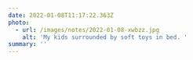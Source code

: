 ```yaml
---
date: 2022-01-08T11:17:22.363Z
photo:
  - url: /images/notes/2022-01-08-xwbzz.jpg
    alt: 'My kids surrounded by soft toys in bed. '
summary: ''
---
```


